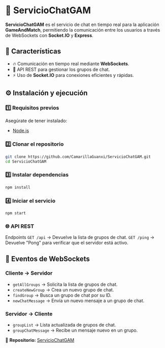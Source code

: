 # 💬 ServicioChatGAM  

**ServicioChatGAM** es el servicio de chat en tiempo real para la aplicación **GameAndMatch**, permitiendo la comunicación entre los usuarios a través de WebSockets con **Socket.IO** y **Express**.  

## 🚀 Características  

- 🔥 Comunicación en tiempo real mediante **WebSockets**.  
- 📡 API REST para gestionar los grupos de chat.  
- ⚡ Uso de **Socket.IO** para conexiones eficientes y rápidas.  

## ⚙️ Instalación y ejecución  

### 1️⃣ Requisitos previos  
Asegúrate de tener instalado:  
- [Node.js](https://nodejs.org/)  

### 2️⃣ Clonar el repositorio  
```bash
git clone https://github.com/CamarillaGuanxi/ServicioChatGAM.git
cd ServicioChatGAM
```
### 3️⃣ Instalar dependencias
```bash
npm install
```
### 4️⃣ Iniciar el servicio
```bash
npm start
```
### 🌐 API REST
Endpoints
`GET /api` → Devuelve la lista de grupos de chat.
`GET /ping` → Devuelve "Pong" para verificar que el servidor está activo.
## 🔄 Eventos de WebSockets  

### Cliente → Servidor  
- `getAllGroups` → Solicita la lista de grupos de chat.  
- `createNewGroup` → Crea un nuevo grupo de chat.  
- `findGroup` → Busca un grupo de chat por su ID.  
- `newChatMessage` → Envía un nuevo mensaje a un grupo de chat.  

### Servidor → Cliente  
- `groupList` → Lista actualizada de grupos de chat.  
- `groupChatMessage` → Recibe un mensaje nuevo en un grupo.  

🔗 **Repositorio:** [ServicioChatGAM](https://github.com/CamarillaGuanxi/ServicioChatGAM)

